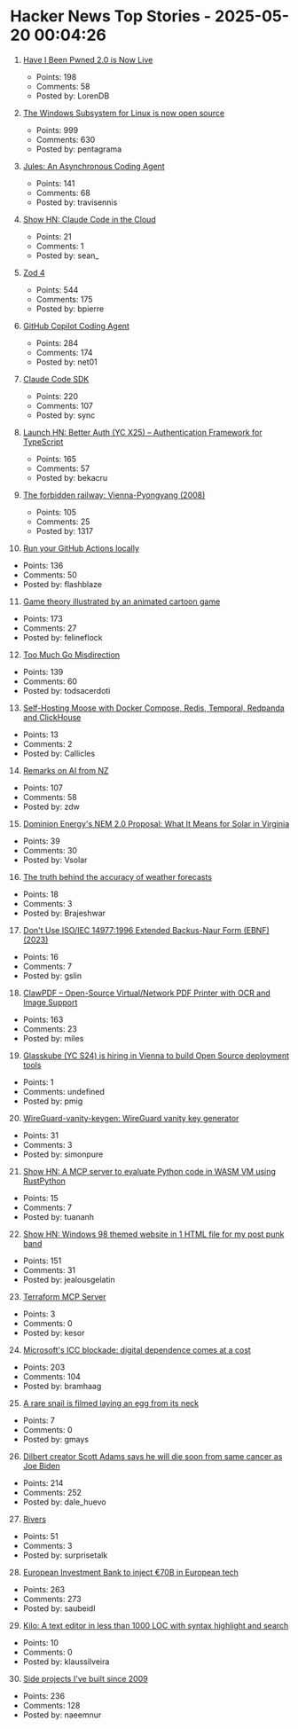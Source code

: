 # Hacker News Top Stories - 2025-05-20 00:04:26

1. [Have I Been Pwned 2.0 is Now Live](https://www.troyhunt.com/have-i-been-pwned-2-0-is-now-live/)
   - Points: 198
   - Comments: 58
   - Posted by: LorenDB

2. [The Windows Subsystem for Linux is now open source](https://blogs.windows.com/windowsdeveloper/2025/05/19/the-windows-subsystem-for-linux-is-now-open-source/)
   - Points: 999
   - Comments: 630
   - Posted by: pentagrama

3. [Jules: An Asynchronous Coding Agent](https://jules.google/)
   - Points: 141
   - Comments: 68
   - Posted by: travisennis

4. [Show HN: Claude Code in the Cloud](https://cloudcoding.ai/)
   - Points: 21
   - Comments: 1
   - Posted by: sean_

5. [Zod 4](https://zod.dev/v4)
   - Points: 544
   - Comments: 175
   - Posted by: bpierre

6. [GitHub Copilot Coding Agent](https://github.blog/changelog/2025-05-19-github-copilot-coding-agent-in-public-preview/)
   - Points: 284
   - Comments: 174
   - Posted by: net01

7. [Claude Code SDK](https://docs.anthropic.com/en/docs/claude-code/sdk)
   - Points: 220
   - Comments: 107
   - Posted by: sync

8. [Launch HN: Better Auth (YC X25) – Authentication Framework for TypeScript](undefined)
   - Points: 165
   - Comments: 57
   - Posted by: bekacru

9. [The forbidden railway: Vienna-Pyongyang (2008)](http://vienna-pyongyang.blogspot.com/2008/04/how-everything-began.html)
   - Points: 105
   - Comments: 25
   - Posted by: 1317

10. [Run your GitHub Actions locally](https://github.com/nektos/act)
   - Points: 136
   - Comments: 50
   - Posted by: flashblaze

11. [Game theory illustrated by an animated cartoon game](https://ncase.me/trust/)
   - Points: 173
   - Comments: 27
   - Posted by: felineflock

12. [Too Much Go Misdirection](https://flak.tedunangst.com/post/too-much-go-misdirection)
   - Points: 139
   - Comments: 60
   - Posted by: todsacerdoti

13. [Self-Hosting Moose with Docker Compose, Redis, Temporal, Redpanda and ClickHouse](https://docs.fiveonefour.com/moose/deploying/self-hosting/deploying-with-docker-compose)
   - Points: 13
   - Comments: 2
   - Posted by: Callicles

14. [Remarks on AI from NZ](https://nealstephenson.substack.com/p/remarks-on-ai-from-nz)
   - Points: 107
   - Comments: 58
   - Posted by: zdw

15. [Dominion Energy's NEM 2.0 Proposal: What It Means for Solar in Virginia](https://www.virtuesolar.com/2025/05/16/dominion-nem-2/)
   - Points: 39
   - Comments: 30
   - Posted by: Vsolar

16. [The truth behind the accuracy of weather forecasts](https://www.abc.net.au/news/2025-05-16/weather-forecast-accuracy-bom/105297540)
   - Points: 18
   - Comments: 3
   - Posted by: Brajeshwar

17. [Don't Use ISO/IEC 14977:1996 Extended Backus-Naur Form (EBNF) (2023)](https://dwheeler.com/essays/dont-use-iso-14977-ebnf.html)
   - Points: 16
   - Comments: 7
   - Posted by: gslin

18. [ClawPDF – Open-Source Virtual/Network PDF Printer with OCR and Image Support](https://github.com/clawsoftware/clawPDF)
   - Points: 163
   - Comments: 23
   - Posted by: miles

19. [Glasskube (YC S24) is hiring in Vienna to build Open Source deployment tools](https://www.ycombinator.com/companies/glasskube/jobs/wjB77iZ-founding-engineer-go-typescript-kubernetes-docker)
   - Points: 1
   - Comments: undefined
   - Posted by: pmig

20. [WireGuard-vanity-keygen: WireGuard vanity key generator](https://github.com/axllent/wireguard-vanity-keygen)
   - Points: 31
   - Comments: 3
   - Posted by: simonpure

21. [Show HN: A MCP server to evaluate Python code in WASM VM using RustPython](https://github.com/tuananh/hyper-mcp/tree/main/examples/plugins/eval-py)
   - Points: 15
   - Comments: 7
   - Posted by: tuananh

22. [Show HN: Windows 98 themed website in 1 HTML file for my post punk band](https://corp.band)
   - Points: 151
   - Comments: 31
   - Posted by: jealousgelatin

23. [Terraform MCP Server](https://github.com/hashicorp/terraform-mcp-server)
   - Points: 3
   - Comments: 0
   - Posted by: kesor

24. [Microsoft's ICC blockade: digital dependence comes at a cost](https://www.techzine.eu/news/privacy-compliance/131536/microsofts-icc-blockade-digital-dependence-comes-at-a-cost/)
   - Points: 203
   - Comments: 104
   - Posted by: bramhaag

25. [A rare snail is filmed laying an egg from its neck](https://apnews.com/article/zealand-snail-egg-neck-powelliphanta-augusta-3cb8082547a83b8c47848b6621c06cb0)
   - Points: 7
   - Comments: 0
   - Posted by: gmays

26. [Dilbert creator Scott Adams says he will die soon from same cancer as Joe Biden](https://www.thewrap.com/dilbert-scott-adams-prostate-cancer-biden/)
   - Points: 214
   - Comments: 252
   - Posted by: dale_huevo

27. [Rivers](https://www.futilitycloset.com/2025/05/15/rivers/)
   - Points: 51
   - Comments: 3
   - Posted by: surprisetalk

28. [European Investment Bank to inject €70B in European tech](https://ioplus.nl/en/posts/european-investment-bank-to-inject-70-billion-in-european-tech)
   - Points: 263
   - Comments: 273
   - Posted by: saubeidl

29. [Kilo: A text editor in less than 1000 LOC with syntax highlight and search](https://github.com/antirez/kilo)
   - Points: 10
   - Comments: 0
   - Posted by: klaussilveira

30. [Side projects I've built since 2009](https://naeemnur.com/side-projects/)
   - Points: 236
   - Comments: 128
   - Posted by: naeemnur

